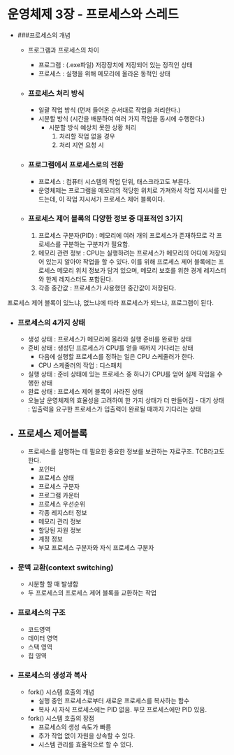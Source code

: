 # 운영체제 3장 - 프로세스와 스레드

- ###프로세스의 개념

  - 프로그램과 프로세스의 차이

    - 프로그램 : (.exe파일) 저장장치에 저장되어 있는 정적인 상태
    - 프로세스 : 실행을 위해 메모리에 올라온 동적인 상태

  - ### 프로세스 처리 방식

    - 일괄 작업 방식 (먼저 들어온 순서대로 작업을 처리한다.)
    - 시분할 방식 (시간을 배분하여 여러 가지 작업을 동시에 수행한다.)
      - 시분할 방식 예상치 못한 상황 처리
        1. 처리할 작업 없을 경우
        2. 처리 지연 요청 시

  - ### 프로그램에서 프로세스로의 전환

    - 프로세스 : 컴퓨터 시스템의 작업 단위, 태스크라고도 부른다.
    - 운영체제는 프로그램을 메모리의 적당한 위치로 가져와서 작업 지시서를 만드는데, 이 작업 지시서가 프로세스 제어 블록이다.

  - ### 프로세스 제어 블록의 다양한 정보 중 대표적인 3가지

    1. 프로세스 구분자(PID) : 메모리에 여러 개의 프로세스가 존재하므로 각 프로세스를 구분하는 구분자가 필요함.
    2. 메모리 관련 정보 : CPU는 실행하려는 프로세스가 메모리의 어디에 저장되어 있는지 알아야 작업을 할 수 있다. 이를 위해 프로세스 제어 블록에는 프로세스 메모리 위치 정보가 담겨 있으며, 메모리 보호를 위한 경계 레지스터와 한계 레지스터도 포함된다.
    3. 각종 중간값 : 프로세스가 사용했던 중간값이 저장된다.

프로세스 제어 블록이 있느냐, 없느냐에 따라 프로세스가 되느냐, 프로그램이 된다.

 -  ### 프로세스의 4가지 상태

    - 생성 상태 : 프로세스가 메모리에 올라와 실행 준비를 완료한 상태
    - 준비 상태 : 생성딘 프로세스가 CPU를 얻을 때까지 기다리는 상태
      - 다음에 실행할 프로세스를 정하는 일은 CPU 스케줄러가 한다.
      - CPU 스케줄러의 작업 : 디스패치
    - 실행 상태 : 준비 상태에 있는 프로세스 중 하나가 CPU를 얻어 실제 작업을 수행한 상태
    - 완료 상태 : 프로세스 제어 블록이 사라진 상태
    - 오늘날 운영체제의 효율성을 고려하여 한 가지 상태가 더 만들어짐 - 대기 상태 : 입출력을 요구한 프로세스가 입출력이 완료될 때까지 기다리는 상태

- ## 프로세스 제어블록

  - 프로세스를 실행하는 데 필요한 중요한 정보를 보관하는 자료구조. TCB라고도 한다.
    - 포인터
    - 프로세스 상태
    - 프로세스 구분자
    - 프로그램 카운터
    - 프로세스 우선순위
    - 각종 레지스터 정보
    - 메모리 관리 정보
    - 할당된 자원 정보
    - 계정 정보
    - 부모 프로세스 구분자와 자식 프로세스 구분자

- ### 문맥 교환(context switching)

  - 시분할 할 때 발생함
  - 두 프로세스의 프로세스 제어 블록을 교환하는 작업

- ### 프로세스의 구조

  - 코드영역
  - 데이터 영역
  - 스택 영역
  - 힙 영역

- ### 프로세스의 생성과 복사

  - fork() 시스템 호출의 개념
    - 실행 중인 프로세스로부터 새로운 프로세스를 복사하는 함수
    - 복사 시 자식 프로세스에는 PID 없음. 부모 프로세스에만 PID 있음.
  - fork() 시스템 호출의 장점
    - 프로세스의 생성 속도가 빠름
    - 추가 작업 없이 자원을 상속할 수 있다.
    - 시스템 관리를 효율적으로 할 수 있다.